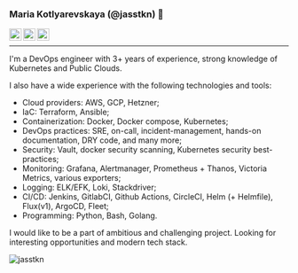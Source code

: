 ### Maria Kotlyarevskaya (@jasstkn) 👋

<a href="https://www.linkedin.com/in/maria-kotlyarevskaya/">
  <img align="left" alt="Maria's LinkedIN" width="22px" src="https://raw.githubusercontent.com/peterthehan/peterthehan/master/assets/linkedin.svg" />
</a>
<a href="https://mariarti0644.medium.com">
  <img align="left" alt="Maria's medium profile" width="22px" src="https://camo.githubusercontent.com/a583b5ce3b463c784cb87592b3da7b9b9d014d7a16adfff04b91cb1452ae4ca2/68747470733a2f2f6564656e742e6769746875622e696f2f537570657254696e7949636f6e732f696d616765732f7376672f6d656469756d2e737667" />
</a>
<a href="https://t.me/devoops_notes">
  <img align="left" alt="Maria's telegram channel" width="22px" src="https://camo.githubusercontent.com/f4b401dd7cd9b7840fd31acafd49e151a80e4c9600bf219934461b96dd98e013/68747470733a2f2f6564656e742e6769746875622e696f2f537570657254696e7949636f6e732f696d616765732f7376672f74656c656772616d2e737667" />
</a>
<br>

---


I'm a DevOps engineer with 3+ years of experience, strong knowledge of Kubernetes and Public Clouds.

I also have a wide experience with the following technologies and tools:
- Cloud providers: AWS, GCP, Hetzner;
- IaC: Terraform, Ansible;
- Containerization: Docker, Docker compose, Kubernetes;
- DevOps practices: SRE, on-call, incident-management, hands-on documentation, DRY code, and many more;
- Security: Vault, docker security scanning, Kubernetes security best-practices;
- Monitoring: Grafana, Alertmanager, Prometheus + Thanos, Victoria Metrics, various exporters;
- Logging: ELK/EFK, Loki, Stackdriver;
- CI/CD: Jenkins, GitlabCI, Github Actions, CircleCI, Helm (+ Helmfile), Flux(v1), ArgoCD, Fleet;
- Programming: Python, Bash, Golang.

I would like to be a part of ambitious and challenging project. Looking for interesting opportunities and modern tech stack.  

<p>&nbsp;<img align="left" src="https://github-readme-stats.vercel.app/api?username=jasstkn&show_icons=true&hide_title=true" alt="jasstkn" /></p>

<!--
**Jasstkn/Jasstkn** is a ✨ _special_ ✨ repository because its `README.md` (this file) appears on your GitHub profile.

Here are some ideas to get you started:

- 🔭 I’m currently working on ...
- 🌱 I’m currently learning ...
- 👯 I’m looking to collaborate on ...
- 🤔 I’m looking for help with ...
- 💬 Ask me about ...
- 📫 How to reach me: ...
- 😄 Pronouns: ...
- ⚡ Fun fact: ...
-->
